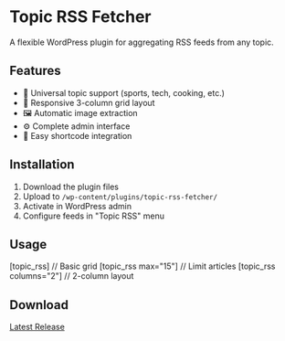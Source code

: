 # Topic RSS Fetcher

  A flexible WordPress plugin for aggregating RSS feeds from any topic.

  ## Features
  - 🎯 Universal topic support (sports, tech, cooking, etc.)
  - 📱 Responsive 3-column grid layout
  - 🖼️ Automatic image extraction
  - ⚙️ Complete admin interface
  - 🚀 Easy shortcode integration

  ## Installation
  1. Download the plugin files
  2. Upload to `/wp-content/plugins/topic-rss-fetcher/`
  3. Activate in WordPress admin
  4. Configure feeds in "Topic RSS" menu

  ## Usage
  [topic_rss]                    // Basic grid
  [topic_rss max="15"]          // Limit articles
  [topic_rss columns="2"]       // 2-column layout

  ## Download
  [Latest Release](https://github.com/brucea8c/topic-rss-fetcher/releases)

